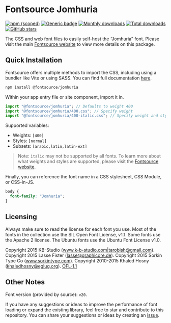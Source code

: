 # Fontsource Jomhuria

[![npm (scoped)](https://img.shields.io/npm/v/@fontsource/jomhuria?color=brightgreen)](https://www.npmjs.com/package/@fontsource/jomhuria) [![Generic badge](https://img.shields.io/badge/fontsource-passing-brightgreen)](https://github.com/fontsource/fontsource) [![Monthly downloads](https://badgen.net/npm/dm/@fontsource/jomhuria)](https://github.com/fontsource/fontsource) [![Total downloads](https://badgen.net/npm/dt/@fontsource/jomhuria)](https://github.com/fontsource/fontsource) [![GitHub stars](https://img.shields.io/github/stars/fontsource/fontsource.svg?style=social&label=Star)](https://github.com/fontsource/fontsource/stargazers)

The CSS and web font files to easily self-host the “Jomhuria” font. Please visit the main [Fontsource website](https://fontsource.org/fonts/jomhuria) to view more details on this package.

## Quick Installation

Fontsource offers multiple methods to import the CSS, including using a bundler like Vite or using SASS. You can find full documentation [here](https://fontsource.org/docs/getting-started/introduction).

```javascript
npm install @fontsource/jomhuria
```

Within your app entry file or site component, import it in.

```javascript
import "@fontsource/jomhuria"; // Defaults to weight 400
import "@fontsource/jomhuria/400.css"; // Specify weight
import "@fontsource/jomhuria/400-italic.css"; // Specify weight and style
```

Supported variables:
- Weights: `[400]`
- Styles: `[normal]`
- Subsets: `[arabic,latin,latin-ext]`

> Note: `italic` may not be supported by all fonts. To learn more about what weights and styles are supported, please visit the [Fontsource website](https://fontsource.org/fonts/jomhuria).

Finally, you can reference the font name in a CSS stylesheet, CSS Module, or CSS-in-JS.

```css
body {
  font-family: "Jomhuria";
}
```

## Licensing
Always make sure to read the license for each font you use. Most of the fonts in the collection use the SIL Open Font License, v1.1. Some fonts use the Apache 2 license. The Ubuntu fonts use the Ubuntu Font License v1.0.

Copyright 2015 KB-Studio (www.k-b-studio.com|tarobish@gmail.com). Copyright 2015 Lasse Fister (lasse@graphicore.de). Copyright 2015 Sorkin Type Co (www.sorkintype.com). Copyright 2010-2015 Khaled Hosny (khaledhosny@eglug.org).
[OFL-1.1](http://scripts.sil.org/OFL)

## Other Notes
Font version (provided by source): `v20`.

If you have any suggestions or ideas to improve the performance of font loading or expand the existing library, feel free to star and contribute to this repository. You can share your suggestions or ideas by creating an [issue](https://github.com/fontsource/fontsource/issues).